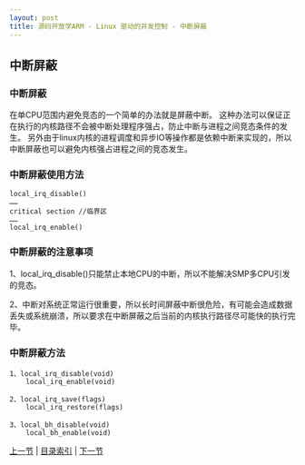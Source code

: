 ```yaml
---
layout: post
title: 源码开放学ARM - Linux 驱动的并发控制 - 中断屏蔽
---
```


## 中断屏蔽

### 中断屏蔽
在单CPU范围内避免竞态的一个简单的办法就是屏蔽中断。
这种办法可以保证正在执行的内核路径不会被中断处理程序强占，防止中断与进程之间竞态条件的发生。
另外由于linux内核的进程调度和异步IO等操作都是依赖中断来实现的，所以中断屏蔽也可以避免内核强占进程之间的竞态发生。

### 中断屏蔽使用方法

	local_irq_disable()
	……
	critical section //临界区
	……
	local_irq_enable()

### 中断屏蔽的注意事项

1、local_irq_disable()只能禁止本地CPU的中断，所以不能解决SMP多CPU引发的竞态。

2、中断对系统正常运行很重要，所以长时间屏蔽中断很危险，有可能会造成数据丢失或系统崩溃，所以要求在中断屏蔽之后当前的内核执行路径尽可能快的执行完毕。

### 中断屏蔽方法

	1、local_irq_disable(void)         
		local_irq_enable(void)
		
	2、local_irq_save(flags)
		local_irq_restore(flags)
		
	3、local_bh_disable(void)
		local_bh_enable(void)

[上一节](chp105-1.html)  |  [目录索引](../index.html)  |  [下一节](chp105-3.html)
